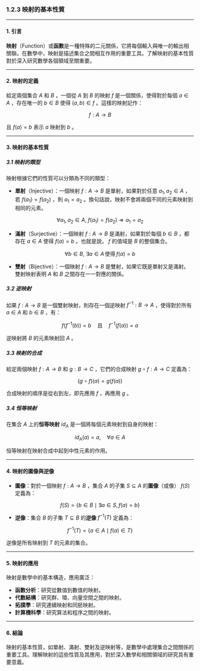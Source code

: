 ### 1.2.3 映射的基本性質

---

#### 1. 引言

**映射**（Function）或**函數**是一種特殊的二元關係，它將每個輸入與唯一的輸出相關聯。在數學中，映射是描述集合之間相互作用的重要工具。了解映射的基本性質對於深入研究數學各個領域至關重要。

---

#### 2. 映射的定義

給定兩個集合  $`A`$  和  $`B`$ ，一個從  $`A`$  到  $`B`$  的映射  $`f`$  是一個關係，使得對於每個  $`a \in A`$ ，存在唯一的  $`b \in B`$  使得  $`(a, b) \in f`$ 。這樣的映射記作：


```math
f: A \to B
```


且  $`f(a) = b`$  表示  $`a`$  映射到  $`b`$ 。

---

#### 3. 映射的基本性質

##### 3.1 映射的類型

映射根據它們的性質可以分類為不同的類型：

- **單射**（Injective）：一個映射  $`f: A \to B`$  是單射，如果對於任意  $`a_1, a_2 \in A`$ ，若  $`f(a_1) = f(a_2)`$ ，則  $`a_1 = a_2`$ 。換句話說，映射不會將兩個不同的元素映射到相同的元素。
  
  
```math
\forall a_1, a_2 \in A, \ f(a_1) = f(a_2) \Rightarrow a_1 = a_2
```


- **滿射**（Surjective）：一個映射  $`f: A \to B`$  是滿射，如果對於每個  $`b \in B`$ ，都存在  $`a \in A`$  使得  $`f(a) = b`$ 。也就是說， $`f`$  的值域是  $`B`$  的整個集合。

  
```math
\forall b \in B, \ \exists a \in A \, \text{使得} \, f(a) = b
```


- **雙射**（Bijective）：一個映射  $`f: A \to B`$  是雙射，如果它既是單射又是滿射。雙射映射表明  $`A`$  和  $`B`$  之間存在一一對應的關係。

##### 3.2 逆映射

如果  $`f: A \to B`$  是一個雙射映射，則存在一個逆映射  $`f^{-1}: B \to A`$ ，使得對於所有  $`a \in A`$  和  $`b \in B`$ ，有：


```math
f(f^{-1}(b)) = b \quad \text{且} \quad f^{-1}(f(a)) = a
```


逆映射將  $`B`$  的元素映射回  $`A`$ 。

##### 3.3 映射的合成

給定兩個映射  $`f: A \to B`$  和  $`g: B \to C`$ ，它們的合成映射  $`g \circ f: A \to C`$  定義為：


```math
(g \circ f)(a) = g(f(a))
```


合成映射的順序是從右到左，即先應用  $`f`$ ，再應用  $`g`$ 。

##### 3.4 恒等映射

在集合  $`A`$  上的**恒等映射**  $`id_A`$  是一個將每個元素映射到自身的映射：


```math
id_A(a) = a, \quad \forall a \in A
```


恒等映射在映射合成中起到中性元素的作用。

---

#### 4. 映射的圖像與逆像

- **圖像**：對於一個映射  $`f: A \to B`$ ，集合  $`A`$  的子集  $`S \subseteq A`$  的**圖像**（或像）  $`f(S)`$  定義為：

  
```math
f(S) = \{b \in B \mid \exists a \in S, \, f(a) = b\}
```


- **逆像**：集合  $`B`$  的子集  $`T \subseteq B`$  的**逆像**  $`f^{-1}(T)`$  定義為：

  
```math
f^{-1}(T) = \{a \in A \mid f(a) \in T\}
```


逆像是所有映射到  $`T`$  的元素的集合。

---

#### 5. 映射的應用

映射是數學中的基本構造，應用廣泛：

- **函數分析**：研究從數值到數值的映射。
- **代數結構**：研究群、環、向量空間之間的映射。
- **拓撲學**：研究連續映射和同胚映射。
- **計算機科學**：研究算法和程序之間的映射。

---

#### 6. 結論

映射的基本性質，如單射、滿射、雙射及逆映射等，是數學中處理集合之間關係的重要工具。理解映射的這些性質及其應用，對於深入數學和相關領域的研究具有重要意義。